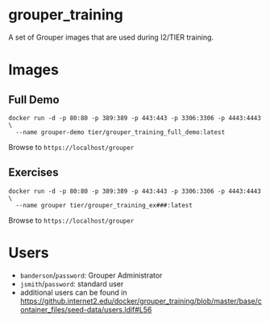 # grouper_training
A set of Grouper images that are used during I2/TIER training.

# Images

## Full Demo

```
docker run -d -p 80:80 -p 389:389 -p 443:443 -p 3306:3306 -p 4443:4443 \
  --name grouper-demo tier/grouper_training_full_demo:latest
```

Browse to `https://localhost/grouper`

## Exercises

```
docker run -d -p 80:80 -p 389:389 -p 443:443 -p 3306:3306 -p 4443:4443 \
  --name grouper tier/grouper_training_ex###:latest
```

Browse to `https://localhost/grouper`

# Users
- `banderson`/`password`: Grouper Administrator
- `jsmith`/`password`: standard user
- additional users can be found in <https://github.internet2.edu/docker/grouper_training/blob/master/base/container_files/seed-data/users.ldif#L56>